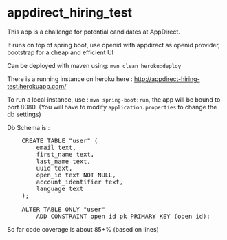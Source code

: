 # appdirect_hiring_test
This app is a challenge for potential candidates at AppDirect.

It runs on top of spring boot, use openid with appdirect as openid provider, bootstrap for a cheap and efficient UI

Can be deployed with maven using: `mvn clean heroku:deploy`

There is a running instance on heroku here : http://appdirect-hiring-test.herokuapp.com/

To run a  local instance, use : `mvn spring-boot:run`, the app will be bound to port 8080. (You will have to modify `application.properties` to change the db settings)

Db Schema is :
<pre>
    CREATE TABLE "user" (
        email text,
        first_name text,
        last_name text,
        uuid text,
        open_id text NOT NULL,
        account_identifier text,
        language text
    );

    ALTER TABLE ONLY "user"
        ADD CONSTRAINT open_id_pk PRIMARY KEY (open_id);
</pre>

So far code coverage is about 85+% (based on lines)